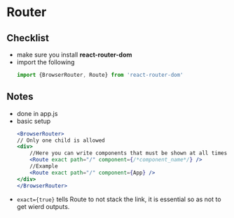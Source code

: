 # Router
## Checklist
* make sure you install **react-router-dom**
* import the following
	```javascript
	import {BrowserRouter, Route} from 'react-router-dom'
	```
## Notes
* done in app.js
* basic setup
	```jsx
	<BrowserRouter>
	// Only one child is allowed
	<div>
		//Here you can write components that must be shown at all times
		<Route exact path="/" component={/*component_name*/} />
		//Example
		<Route exact path="/" component={App} />		
	</div>
	</BrowserRouter>
	```
* ```exact={true}``` tells Route to not stack the link, it is essential so as not to get wierd outputs.